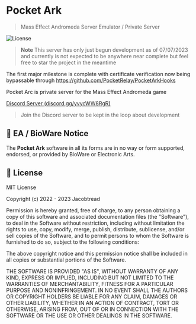 # Pocket Ark

> Mass Effect Andromeda Server Emulator / Private Server

![License](https://img.shields.io/github/license/PocketRelay/PocketArk?style=for-the-badge)

> **Note**
> This server has only just begun development as of 07/07/2023 and currently is not
> expected to be anywhere near complete but feel free to star the project in the meantime

The first major milestone is complete with certificate verification now being bypassable through
https://github.com/PocketRelay/PocketArkHooks

Pocket Arc is private server for the Mass Effect Andromeda game

[Discord Server (discord.gg/yvycWW8RgR)](https://discord.gg/yvycWW8RgR)

> Join the Discord server to be kept in the loop about development

## 📌 EA / BioWare Notice

The **Pocket Ark** software in all its forms are in no way or form supported, endorsed, or provided by BioWare or Electronic Arts. 


## 🧾 License

MIT License

Copyright (c) 2022 - 2023 Jacobtread

Permission is hereby granted, free of charge, to any person obtaining a copy
of this software and associated documentation files (the "Software"), to deal
in the Software without restriction, including without limitation the rights
to use, copy, modify, merge, publish, distribute, sublicense, and/or sell
copies of the Software, and to permit persons to whom the Software is
furnished to do so, subject to the following conditions:

The above copyright notice and this permission notice shall be included in all
copies or substantial portions of the Software.

THE SOFTWARE IS PROVIDED "AS IS", WITHOUT WARRANTY OF ANY KIND, EXPRESS OR
IMPLIED, INCLUDING BUT NOT LIMITED TO THE WARRANTIES OF MERCHANTABILITY,
FITNESS FOR A PARTICULAR PURPOSE AND NONINFRINGEMENT. IN NO EVENT SHALL THE
AUTHORS OR COPYRIGHT HOLDERS BE LIABLE FOR ANY CLAIM, DAMAGES OR OTHER
LIABILITY, WHETHER IN AN ACTION OF CONTRACT, TORT OR OTHERWISE, ARISING FROM,
OUT OF OR IN CONNECTION WITH THE SOFTWARE OR THE USE OR OTHER DEALINGS IN THE
SOFTWARE.